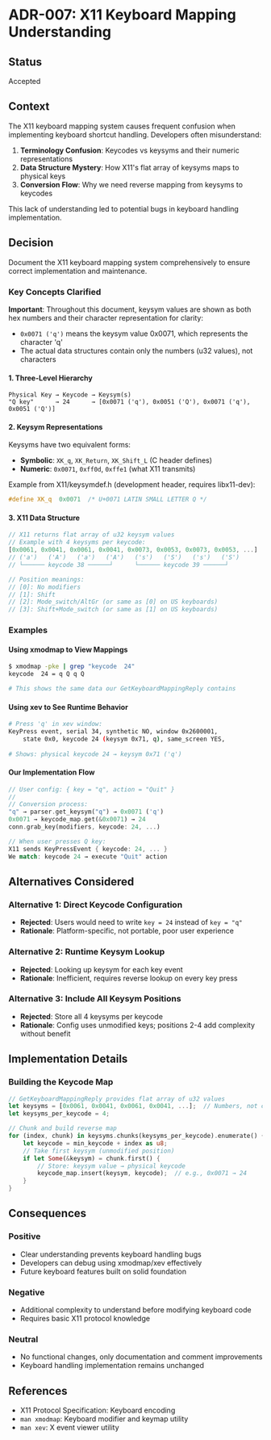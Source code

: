# ADR-007: X11 Keyboard Mapping Understanding

## Status
Accepted

## Context
The X11 keyboard mapping system causes frequent confusion when implementing keyboard shortcut handling. Developers often misunderstand:

1. **Terminology Confusion**: Keycodes vs keysyms and their numeric representations
2. **Data Structure Mystery**: How X11's flat array of keysyms maps to physical keys
3. **Conversion Flow**: Why we need reverse mapping from keysyms to keycodes

This lack of understanding led to potential bugs in keyboard handling implementation.

## Decision
Document the X11 keyboard mapping system comprehensively to ensure correct implementation and maintenance.

### Key Concepts Clarified

**Important**: Throughout this document, keysym values are shown as both hex numbers and their character representation for clarity:
- `0x0071 ('q')` means the keysym value 0x0071, which represents the character 'q'
- The actual data structures contain only the numbers (u32 values), not characters

#### 1. Three-Level Hierarchy
```
Physical Key → Keycode → Keysym(s)
"Q key"      → 24      → [0x0071 ('q'), 0x0051 ('Q'), 0x0071 ('q'), 0x0051 ('Q')]
```

#### 2. Keysym Representations
Keysyms have two equivalent forms:
- **Symbolic**: `XK_q`, `XK_Return`, `XK_Shift_L` (C header defines)
- **Numeric**: `0x0071`, `0xff0d`, `0xffe1` (what X11 transmits)

Example from X11/keysymdef.h (development header, requires libx11-dev):
```c
#define XK_q  0x0071  /* U+0071 LATIN SMALL LETTER Q */
```

#### 3. X11 Data Structure
```rust
// X11 returns flat array of u32 keysym values
// Example with 4 keysyms per keycode:
[0x0061, 0x0041, 0x0061, 0x0041, 0x0073, 0x0053, 0x0073, 0x0053, ...]
// ('a')   ('A')   ('a')   ('A')   ('s')   ('S')   ('s')   ('S')
// └────── keycode 38 ──────┘      └────── keycode 39 ──────┘

// Position meanings:
// [0]: No modifiers
// [1]: Shift
// [2]: Mode_switch/AltGr (or same as [0] on US keyboards)
// [3]: Shift+Mode_switch (or same as [1] on US keyboards)
```

### Examples

#### Using xmodmap to View Mappings
```bash
$ xmodmap -pke | grep "keycode  24"
keycode  24 = q Q q Q

# This shows the same data our GetKeyboardMappingReply contains
```

#### Using xev to See Runtime Behavior
```bash
# Press 'q' in xev window:
KeyPress event, serial 34, synthetic NO, window 0x2600001,
    state 0x0, keycode 24 (keysym 0x71, q), same_screen YES,
    
# Shows: physical keycode 24 → keysym 0x71 ('q')
```

#### Our Implementation Flow
```rust
// User config: { key = "q", action = "Quit" }
// 
// Conversion process:
"q" → parser.get_keysym("q") → 0x0071 ('q')
0x0071 → keycode_map.get(&0x0071) → 24
conn.grab_key(modifiers, keycode: 24, ...)

// When user presses Q key:
X11 sends KeyPressEvent { keycode: 24, ... }
We match: keycode 24 → execute "Quit" action
```

## Alternatives Considered

### Alternative 1: Direct Keycode Configuration
- **Rejected**: Users would need to write `key = 24` instead of `key = "q"`
- **Rationale**: Platform-specific, not portable, poor user experience

### Alternative 2: Runtime Keysym Lookup
- **Rejected**: Looking up keysym for each key event
- **Rationale**: Inefficient, requires reverse lookup on every key press

### Alternative 3: Include All Keysym Positions
- **Rejected**: Store all 4 keysyms per keycode
- **Rationale**: Config uses unmodified keys; positions 2-4 add complexity without benefit

## Implementation Details

### Building the Keycode Map
```rust
// GetKeyboardMappingReply provides flat array of u32 values
let keysyms = [0x0061, 0x0041, 0x0061, 0x0041, ...];  // Numbers, not characters!
let keysyms_per_keycode = 4;

// Chunk and build reverse map
for (index, chunk) in keysyms.chunks(keysyms_per_keycode).enumerate() {
    let keycode = min_keycode + index as u8;
    // Take first keysym (unmodified position)
    if let Some(&keysym) = chunk.first() {
        // Store: keysym value → physical keycode
        keycode_map.insert(keysym, keycode);  // e.g., 0x0071 → 24
    }
}
```

## Consequences

### Positive
- Clear understanding prevents keyboard handling bugs
- Developers can debug using xmodmap/xev effectively
- Future keyboard features built on solid foundation

### Negative
- Additional complexity to understand before modifying keyboard code
- Requires basic X11 protocol knowledge

### Neutral
- No functional changes, only documentation and comment improvements
- Keyboard handling implementation remains unchanged

## References
- X11 Protocol Specification: Keyboard encoding
- `man xmodmap`: Keyboard modifier and keymap utility
- `man xev`: X event viewer utility
